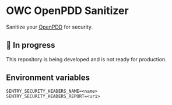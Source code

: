 # OWC OpenPDD Sanitizer

Sanitize your [OpenPDD](https://github.com/OpenWebconcept/openpdd) for security.

## 🚨 In progress

This repository is being developed and is not ready for production.

## Environment variables

```env
SENTRY_SECURITY_HEADERS_NAME=<name>
SENTRY_SECURITY_HEADERS_REPORT=<uri>
```
